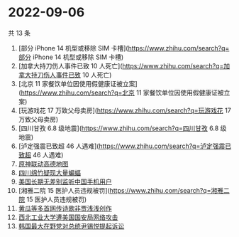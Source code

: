 # 2022-09-06

共 13 条

<!-- BEGIN -->
<!-- 最后更新时间 Tue Sep 06 2022 07:06:11 GMT+0800 (China Standard Time) -->

1. [部分 iPhone 14 机型或移除 SIM 卡槽](https://www.zhihu.com/search?q=部分 iPhone 14 机型或移除
   SIM 卡槽)
1. [加拿大持刀伤人事件已致 10 人死亡](https://www.zhihu.com/search?q=加拿大持刀伤人事件已致 10 人死亡)
1. [北京 11 家餐饮单位因使用假健康证被立案](https://www.zhihu.com/search?q=北京 11 家餐饮单位因使用假健康证被立案)
1. [玩游戏花 17 万致父母卖房](https://www.zhihu.com/search?q=玩游戏花 17 万致父母卖房)
1. [四川甘孜 6.8 级地震](https://www.zhihu.com/search?q=四川甘孜 6.8 级地震)
1. [泸定强震已致超 46 人遇难](https://www.zhihu.com/search?q=泸定强震已致超 46 人遇难)
1. [原神联动高德地图](https://www.zhihu.com/search?q=原神联动高德地图)
1. [四川绵竹疑现大量蝙蝠](https://www.zhihu.com/search?q=四川绵竹疑现大量蝙蝠)
1. [美国长期无差别监听中国手机用户](https://www.zhihu.com/search?q=美国长期无差别监听中国手机用户)
1. [湘雅二院 15 医护人员违规被罚](https://www.zhihu.com/search?q=湘雅二院 15 医护人员违规被罚)
1. [黄瓜等多首网传诗歌非贾浅浅创作](https://www.zhihu.com/search?q=黄瓜等多首网传诗歌非贾浅浅创作)
1. [西北工业大学遭美国国安局网络攻击](https://www.zhihu.com/search?q=西北工业大学遭美国国安局网络攻击)
1. [韩国最大在野党对总统尹锡悦提起诉讼](https://www.zhihu.com/search?q=韩国最大在野党对总统尹锡悦提起诉讼)

<!-- END -->
